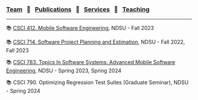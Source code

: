 
### [Team](stamlab.md) &nbsp;&nbsp;🌴&nbsp;&nbsp; [Publications](publications.md) &nbsp;&nbsp;🌴&nbsp;&nbsp; [Services](services.md) &nbsp;&nbsp;🌴&nbsp;&nbsp; [Teaching](teaching.md)
***

📚 [CSCI 412. Mobile Software Engineering](mobilesofteng.md), NDSU - Fall 2023

📚 [CSCI 714. Software Project Planning and Estimation](projectplanningestimation.md), NDSU - Fall 2022, Fall 2023

📚 [CSCI 783. Topics In Software Systems: Advanced Mobile Software Engineering](mobilesofteng.md), NDSU - Spring 2023, Spring 2024

📚 CSCI 790. Optimizing Regression Test Suites (Graduate Seminar), NDSU - Spring 2024

